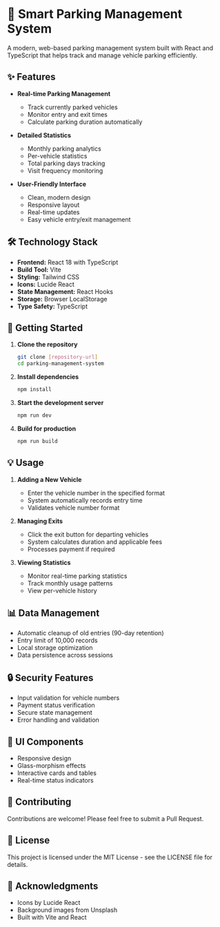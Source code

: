 # 🚗 Smart Parking Management System

A modern, web-based parking management system built with React and TypeScript that helps track and manage vehicle parking efficiently.

## ✨ Features

- **Real-time Parking Management**
  - Track currently parked vehicles
  - Monitor entry and exit times
  - Calculate parking duration automatically

- **Detailed Statistics**
  - Monthly parking analytics
  - Per-vehicle statistics
  - Total parking days tracking
  - Visit frequency monitoring

- **User-Friendly Interface**
  - Clean, modern design
  - Responsive layout
  - Real-time updates
  - Easy vehicle entry/exit management

## 🛠️ Technology Stack

- **Frontend:** React 18 with TypeScript
- **Build Tool:** Vite
- **Styling:** Tailwind CSS
- **Icons:** Lucide React
- **State Management:** React Hooks
- **Storage:** Browser LocalStorage
- **Type Safety:** TypeScript

## 🚀 Getting Started

1. **Clone the repository**
   ```bash
   git clone [repository-url]
   cd parking-management-system
   ```

2. **Install dependencies**
   ```bash
   npm install
   ```

3. **Start the development server**
   ```bash
   npm run dev
   ```

4. **Build for production**
   ```bash
   npm run build
   ```

## 💡 Usage

1. **Adding a New Vehicle**
   - Enter the vehicle number in the specified format
   - System automatically records entry time
   - Validates vehicle number format

2. **Managing Exits**
   - Click the exit button for departing vehicles
   - System calculates duration and applicable fees
   - Processes payment if required

3. **Viewing Statistics**
   - Monitor real-time parking statistics
   - Track monthly usage patterns
   - View per-vehicle history

## 📊 Data Management

- Automatic cleanup of old entries (90-day retention)
- Entry limit of 10,000 records
- Local storage optimization
- Data persistence across sessions

## 🔒 Security Features

- Input validation for vehicle numbers
- Payment status verification
- Secure state management
- Error handling and validation

## 🎨 UI Components

- Responsive design
- Glass-morphism effects
- Interactive cards and tables
- Real-time status indicators

## 🤝 Contributing

Contributions are welcome! Please feel free to submit a Pull Request.

## 📝 License

This project is licensed under the MIT License - see the LICENSE file for details.

## 🙏 Acknowledgments

- Icons by Lucide React
- Background images from Unsplash
- Built with Vite and React
